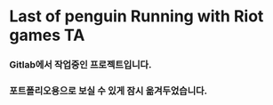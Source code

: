 # Last of penguin Running with Riot games TA

### Gitlab에서 작업중인 프로젝트입니다.
### 포트폴리오용으로 보실 수 있게 잠시 옮겨두었습니다.
